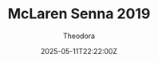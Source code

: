 ---
title: "McLaren Senna 2019"
meta_title: ""
description: "McLaren Senna 2019 by RY for Assetto Corsa, ready to race!"
date: 2025-05-11T22:22:00Z
thumb: XNSwFDf
mainimage: 5KDB9U2
cargallery: ["Nmfu2lQ", "rzOnvFl", "ceOkAzb"]
categories: ["Car"]
author: "Theodora"
tags: ["McLaren", "Hypercar", "Road", "2019", "RY", "England"]
draft: false
link: https://modsfire.com/E3l1E00qGVXCDi0
zipsize: 81 MB
manu: McLaren
country: England
year: 2019
class: Hypercar
drivetrain: RWD
engine: M840TR 4.0L V8
power: "789 bhp"
torque: "800"
mass: "1309"
speed: "355"
accel: "2.5 seconds"
gb: 7-speed
creator: RY
version: "0.90"
csp: "0.2.6"
carname: "McLaren Senna"
folder: "ry_mclaren_senna"
livery: "171 colors"
r2r: 0
host: ModsFire
---